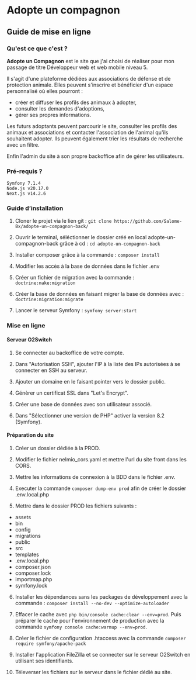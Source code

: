 # Adopte un compagnon

## Guide de mise en ligne

### Qu'est ce que c'est ?

**Adopte un Compagnon** est le site que j'ai choisi de réaliser pour mon passage de titre Développeur web et web mobile niveau 5.

Il s'agit d'une plateforme dédiées aux associations de défense et de protection animale. Elles peuvent s'inscrire et bénéficier d'un espace personnalisé où elles pourront :
- créer et diffuser les profils des animaux à adopter,
- consulter les demandes d'adoptions,
- gérer ses propres informations.

Les futurs adoptants peuvent parcourir le site, consulter les profils des animaux et associations et contacter l'association de l'animal qu'ils souhaitent adopter. Ils peuvent également trier les résultats de recherche avec un filtre.
 
Enfin l'admin du site à son propre backoffice afin de gérer les utilisateurs.



### Pré-requis ?

    Symfony 7.1.4
    Node.js v20.17.0
    Next.js v14.2.6


### Guide d’installation 

1. Cloner le projet via le lien git :
   `git clone https://github.com/Salome-Bx/adopte-un-compagnon-back/`

2. Ouvrir le terminal, séléctionner le dossier créé en local adopte-un-compagnon-back grâce à cd :
   `cd adopte-un-compagnon-back`

3. Installer composer grâce à la commande :
   `composer install`
   
5. Modifier les accès à la base de données dans le fichier .env 

6. Créer un fichier de migration avec la commande :
  `doctrine:make:migration`

7. Créer la base de données en faisant migrer la base de données avec :
   `doctrine:migration:migrate`

8. Lancer le serveur Symfony :
   `symfony server:start`



### Mise en ligne

#### Serveur O2Switch

1. Se connecter au backoffice de votre compte.

2. Dans "Autorisation SSH", ajouter l'IP à la liste des IPs autorisées à se connecter en SSH au serveur.

3. Ajouter un domaine en le faisant pointer vers le dossier public. 
    
4. Génèrer un certificat SSL dans "Let's Encrypt".

5. Créer une base de données avec son utilisateur associé.
    
6. Dans "Sélectionner une version de PHP" activer la version 8.2 (Symfony).


#### Préparation du site

1. Créer un dossier dédiée à la PROD.

2. Modifier le fichier nelmio_cors.yaml et mettre l'url du site front dans les CORS.

3. Mettre les informations de connexion à la BDD dans le fichier .env.

4. Executer la commande `composer dump-env prod` afin de créer le dossier .env.local.php

5. Mettre dans le dossier PROD les fichiers suivants :

* assets
* bin
* config
* migrations
* public
* src
* templates
* .env.local.php
* composer.json
* composer.lock
* importmap.php
* symfony.lock

6. Installer les dépendances sans les packages de développement avec la commande :
   `composer install --no-dev --optimize-autoloader`

7. Effacer le cache avec `php bin/console cache:clear --env=prod`.
   Puis préparer le cache pour l'environnement de production avec la commande `symfony console cache:warmup --env=prod`.

8. Créer le fichier de configuration .htaccess avec la commande `composer require symfony/apache-pack`

9. Installer l'application FileZilla et se connecter sur le serveur O2Switch en utilisant ses identifiants.

10. Téleverser les fichiers sur le serveur dans le fichier dédié au site.












    
